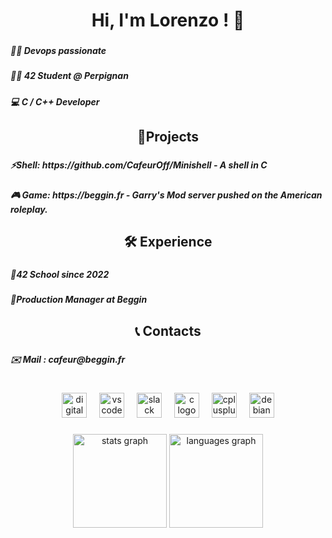 <h1 align="center">Hi, I'm Lorenzo ! 👋</h1>

###

<h5 align="left">👨‍💻 Devops passionate</h5>

###

<h5 align="left">👨‍🎓 42 Student @ Perpignan</h5>

###

<h5 align="left">💻 C / C++ Developer</h5>

###
<h2 align="center">📖Projects</h2>

###

<h5 align="left">⚡Shell: https://github.com/CafeurOff/Minishell - A shell in C </h5>
  
###

<h5 align="left">🎮 Game: https://beggin.fr - Garry's Mod server pushed on the American roleplay.</h5>

###

<h2 align="center">🛠️ Experience</h2>

###

<h5 align="left">📃42 School since 2022</h5>

###

<h5 align="left">💼Production Manager at Beggin</h5>

###
<h2 align="center">📞 Contacts</h2>

###

<h5 align="left">✉️ Mail : cafeur@beggin.fr</h5>

###

<h1 align="center"></h1>

###

<div align="center">
  <img src="https://cdn.jsdelivr.net/gh/devicons/devicon/icons/digitalocean/digitalocean-original.svg" height="40" alt="digitalocean logo"  />
  <img width="12" />
  <img src="https://cdn.jsdelivr.net/gh/devicons/devicon/icons/vscode/vscode-original.svg" height="40" alt="vscode logo"  />
  <img width="12" />
  <img src="https://cdn.jsdelivr.net/gh/devicons/devicon/icons/slack/slack-original.svg" height="40" alt="slack logo"  />
  <img width="12" />
  <img src="https://cdn.jsdelivr.net/gh/devicons/devicon/icons/c/c-original.svg" height="40" alt="c logo"  />
  <img width="12" />
  <img src="https://cdn.jsdelivr.net/gh/devicons/devicon/icons/cplusplus/cplusplus-original.svg" height="40" alt="cplusplus logo"  />
  <img width="12" />
  <img src="https://cdn.jsdelivr.net/gh/devicons/devicon/icons/debian/debian-original.svg" height="40" alt="debian logo"  />
</div>

###

<div align="center">
  <img src="https://github-readme-stats.vercel.app/api?username=CafeurOff&hide_title=false&hide_rank=false&show_icons=true&include_all_commits=true&count_private=true&disable_animations=false&theme=dark&locale=fr&hide_border=false&order=1&custom_title=Statistiques" height="150" alt="stats graph"  />
  <img src="https://github-readme-stats.vercel.app/api/top-langs?username=CafeurOff&locale=fr&hide_title=false&layout=compact&card_width=320&langs_count=5&theme=dark&hide_border=false&order=2&custom_title=Language" height="150" alt="languages graph"  />
</div>

###
